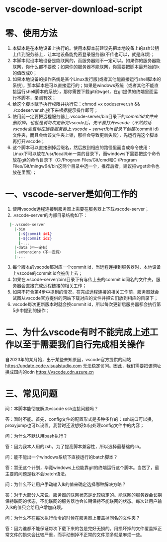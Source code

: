 # vscode-server-download-script


# 零、使用方法


1. 本脚本是在本地设备上执行的。使用本脚本前建议先把本地设备上的ssh公钥上传到服务器上，让本地设备能免密登录服务器(不传也可以，就是麻烦)；
2. 本脚本假设本地设备是能联网的，而服务器则不一定可以。如果你的服务器能联网，你什么都不要改；如果你的服务器不能联网，你需要把脚本最开始的lk的值改成0；
3. 如果本地设备的操作系统是某个Linux发行版(或者其他能直接运行shell脚本的系统)，那本脚本是可以直接运行的；如果是windows系统（或者其他不能直接运行shell脚本的系统），那你需要下载git和wget，在git提供的终端里面运行本脚本，亲测有效；
4. 给这个脚本赋予执行权限并执行它：chmod +x codeserver.sh && ./codeserver.sh,接下来根据提示操作即可；
5. 使用前一定要把远程服务器上.vscode-server/bin目录下的${commit id}文件夹删除掉，也就是说每次更新完vscode后，先不要打开vscode（不然的话vscode会自动在远程服务器上.vscode-server/bin目录下创建${commit id}文件夹，而且会给该文件夹上锁，那样会导致更新失败），先运行完这个脚本再打开vscode；
6. 这个脚本可以直接删掉后缀名，然后放到相应的路径里面当成命令使用：Linux下可以放在/usr/local/bin一类的目录下，而windows下需要把这个命令放在git的命令目录下（C:/Program Files/Git/cmd和C:/Program Files/Git/mingw64/bin这两个目录中选一个，推荐后者，建议把wget命令也放在里面）；


# 一、vscode-server是如何工作的


1. 使用vscode远程连接到服务器上需要在服务器上下载vscode-server；
2. .vscode-server的内部目录结构如下：
```bash
  |-.vscode-server
    |-bin
      |-${commit id1}
      |-${commit id2}
      |-...
    |-data（不一定有）
    |-extensions（不一定有）
    |-...
```
3. 每个版本的vscode都对应一个commit id，当远程连接到服务器时，本地设备上vscode的commit id会被传上去；
4. 如果在.vscode-server/bin/目录下有与传上去的commit id同名的文件夹，服务器会直接完成远程链接的相关工作；
5. 如果不符合第4步中提到的情况，在完成远程连接的相关工作前，服务器就会试图从vscode官方提供的网站下载对应的文件并把它们放到相应的目录下；
6. vscode每次更新版本时就会换commit id，所以每次更新后服务器都会执行第5步中提到的操作；


# 二、为什么vscode有时不能完成上述工作以至于需要我们自行完成相关操作


  自2023年的某月始，出于某些未知原因，vscode官方提供的网站 https://update.code.visualstudio.com 无法稳定访问。因此，我们需要把该网址换成国内的cdn https://vscode.cdn.azure.cn


# 三、常见问题


问：本脚本能彻底解决vscode ssh连接问题吗？

答：暂时不能。首先，config文件的配置形式是多种多样的：ssh端口可以换，proxyjump也可以设置。我暂时还没想好如何处理config文件中的内容；

问：为什么不默认用bash执行？

答：因为我本人用的zsh，为了提高脚本兼容性，所以选择最基础的sh。

问：能不能出一个windows系统下直接运行的batch脚本？

答：暂无这个计划，毕竟windows上也能靠git的终端运行这个脚本。当然了，最主要的问题是我不会batch语法。

问：为什么不让用户手动输入lk的值来确定选择哪种解决方略？

答：对于大部分人来说，服务器的联网状态是比较稳定的。能联网的服务器会长期保持联网的状态，不能联网的服务器也会长期保持不能联网的状态。每次让用户输入lk的值只会给用户增加麻烦。

问：为什么不在每次执行命令的时候在服务器上覆盖掉同名的文件夹？

答：因为谁都不能保证每次下载下来的包是完好无损的。用损坏掉的文件覆盖掉正常文件的损失会比较严重，而手动删掉不正常的文件顶多就是麻烦一些。